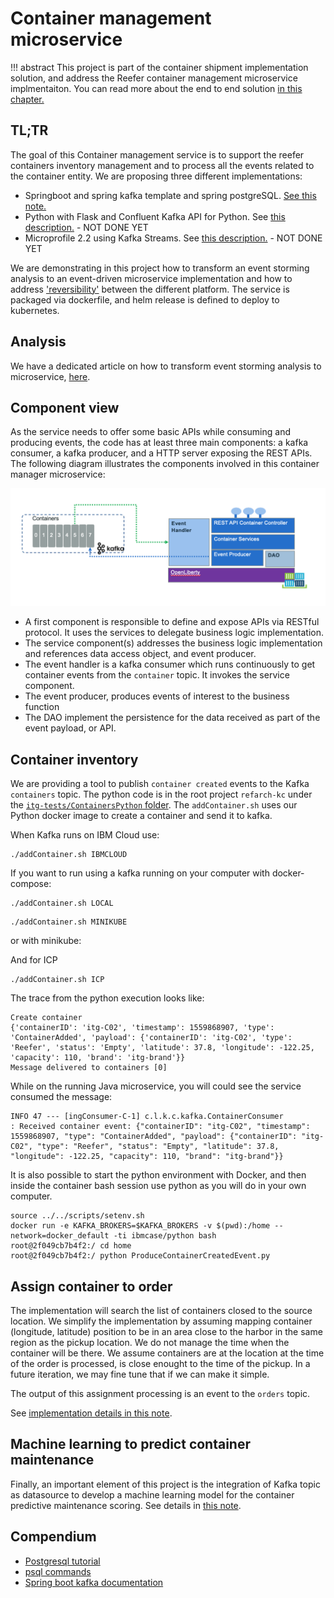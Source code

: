 # Container management microservice

!!! abstract
        This project is part of the container shipment implementation solution, and address the Reefer container management microservice implmentaiton. You can read more about the end to end solution [in this chapter.](https://ibm-cloud-architecture.github.io/refarch-kc/)

## TL;TR

The goal of this Container management service is to support the reefer containers inventory management and to process all the events related to the container entity. We are proposing three different implementations:

* Springboot and spring kafka template and spring postgreSQL. [See this note.](./springboot/README.md)
* Python with Flask and Confluent Kafka API for Python. See [this description.](./flask/README.md) - NOT DONE YET
* Microprofile 2.2 using Kafka Streams. See [this description.](./kstreams/README.md) - NOT DONE YET

We are demonstrating in this project how to transform an event storming analysis to an event-driven microservice implementation and how to address ['reversibility'](https://www.ibm.com/cloud/garage/practices/run/reversibility-in-the-cloud) between the different platform. The service is packaged via dockerfile, and helm release is defined to deploy to kubernetes.

## Analysis

We have a dedicated article on how to transform event storming analysis to microservice, [here](ES2DDD2MS). 

## Component view

As the service needs to offer some basic APIs while consuming and producing events, the code has at least three main components: a kafka consumer, a kafka producer, and a HTTP server exposing the REST APIs. The following diagram illustrates the components involved in this container manager microservice:

![](comp-view.png)

* A first component is responsible to define and expose APIs via RESTful protocol. It uses the services to delegate business logic implementation.
* The service component(s) addresses the business logic implementation and references data access object, and event producer.
* The event handler is a kafka consumer which runs continuously to get container events from the `container` topic. It invokes the service component.
* The event producer, produces events of interest to the business function
* The DAO implement the persistence for the data received as part of the event payload, or API.

## Container inventory

We are providing a tool to publish `container created` events to the Kafka `containers` topic. The python code is in the root project `refarch-kc` under the [`itg-tests/ContainersPython` folder](https://github.com/ibm-cloud-architecture/refarch-kc/tree/master/itg-tests/ContainersPython). The `addContainer.sh` uses our Python docker image to create a container and send it to kafka.

When Kafka runs on IBM Cloud use:
```
./addContainer.sh IBMCLOUD
```

If you want to run using a kafka running on your computer with docker-compose:

```
./addContainer.sh LOCAL 
```

```
./addContainer.sh MINIKUBE
```

or with minikube:

And for ICP

```
./addContainer.sh ICP
```

The trace from the python execution looks like:
```
Create container
{'containerID': 'itg-C02', 'timestamp': 1559868907, 'type': 'ContainerAdded', 'payload': {'containerID': 'itg-C02', 'type': 'Reefer', 'status': 'Empty', 'latitude': 37.8, 'longitude': -122.25, 'capacity': 110, 'brand': 'itg-brand'}}
Message delivered to containers [0]
```

While on the running Java microservice, you will could see the service consumed the message:

```
INFO 47 --- [ingConsumer-C-1] c.l.k.c.kafka.ContainerConsumer          : Received container event: {"containerID": "itg-C02", "timestamp": 1559868907, "type": "ContainerAdded", "payload": {"containerID": "itg-C02", "type": "Reefer", "status": "Empty", "latitude": 37.8, "longitude": -122.25, "capacity": 110, "brand": "itg-brand"}}
```

It is also possible to start the python environment with Docker, and then inside the container bash session use python as you will do in your own computer. 
```shell
source ../../scripts/setenv.sh
docker run -e KAFKA_BROKERS=$KAFKA_BROKERS -v $(pwd):/home --network=docker_default -ti ibmcase/python bash
root@2f049cb7b4f2:/ cd home
root@2f049cb7b4f2:/ python ProduceContainerCreatedEvent.py 
```

## Assign container to order

The implementation will search the list of containers closed to the source location. We simplify the implementation by assuming mapping container (longitude, latitude) position to be in an area close to the harbor in the same region as the pickup location. We do not manage the time when the container will be there. We assume containers are at the location at the time of the order is processed, is close enought to the time of the pickup. In a future iteration, we may fine tune that if we can make it simple.

The output of this assignment processing is an event to the `orders` topic.

See [implementation details in this note](./springboot/#add-the-get-containers-api).

## Machine learning to predict container maintenance

Finally, an important element of this project is the integration of Kafka topic as datasource to develop a machine learning model for the container predictive maintenance scoring. See details in [this note](./metrics).

## Compendium

* [Postgresql tutorial](http://postgresguide.com/sql/select.html)
* [psql commands](https://www.postgresql.org/docs/9.2/app-psql.html)
* [Spring boot kafka documentation](https://docs.spring.io/spring-kafka/reference/)


